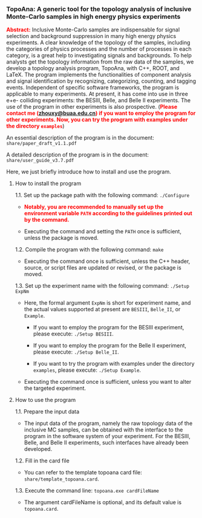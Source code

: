 ### TopoAna: A generic tool for the topology analysis of inclusive Monte-Carlo samples in high energy physics experiments

<font color="red">**Abstract:**</font> Inclusive Monte-Carlo samples are indispensable for signal selection and background suppression in many high energy physics experiments. A clear knowledge of the topology of the samples, including the categories of physics processes and the number of processes in each category, is a great help to investigating signals and backgrounds. To help analysts get the topology information from the raw data of the samples, we develop a topology analysis program, TopoAna, with C++, ROOT, and LaTeX. The program implements the functionalities of component analysis and signal identification by recognizing, categorizing, counting, and tagging events. Independent of specific software frameworks, the program is applicable to many experiments. At present, it has come into use in three e+e- colliding experiments: the BESIII, Belle, and Belle II experiments. The use of the program in other experiments is also prospective. (<font color="red">**Please contact me (zhouxy@buaa.edu.cn) if you want to employ the program for other experiments. Now, you can try the program with examples under the directory ``examples``**</font>)

An essential description of the program is in the document: ``share/paper_draft_v1.1.pdf``

A detailed description of the program is in the document: ``share/user_guide_v3.7.pdf``

Here, we just briefly introduce how to install and use the program.

1. How to install the program

   1.1. Set up the package path with the following command: ``./Configure``

     + <font color="red">**Notably, you are recommended to manually set up the environment variable ``PATH`` according to the guidelines printed out by the command.**</font>

     + Executing the command and setting the ``PATH`` once is sufficient, unless the package is moved.

   1.2. Compile the program with the following command: ``make``

     + Executing the command once is sufficient, unless the C++ header, source, or script files are updated or revised, or the package is moved.

   1.3. Set up the experiment name with the following command: ``./Setup ExpNm``

     + Here, the formal argument ``ExpNm`` is short for experiment name, and the actual values supported at present are ``BESIII``, ``Belle_II``, or ``Example``.

       - If you want to employ the program for the BESIII experiment, please execute: ``./Setup BESIII``.

       - If you want to employ the program for the Belle II experiment, please execute: ``./Setup Belle_II``.

       - If you want to try the program with examples under the directory ``examples``, please execute: ``./Setup Example``.

     + Executing the command once is sufficient, unless you want to alter the targeted experiment.


2. How to use the program

   1.1. Prepare the input data

     + The input data of the program, namely the raw topology data of the inclusive MC samples, can be obtained with the interface to the program in the software system of your experiment. For the BESIII, Belle, and Belle II experiments, such interfaces have already been developed. 

   1.2. Fill in the card file

     + You can refer to the template topoana card file: ``share/template_topoana.card``.

   1.3. Execute the command line: ``topoana.exe cardFileName``

     + The argument cardFileName is optional, and its default value is ``topoana.card``.
